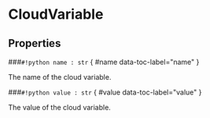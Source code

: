 # **CloudVariable**

## Properties

###`#!python name : str` { #name data-toc-label="name" }

The name of the cloud variable.

###`#!python value : str` { #value data-toc-label="value" }

The value of the cloud variable.
